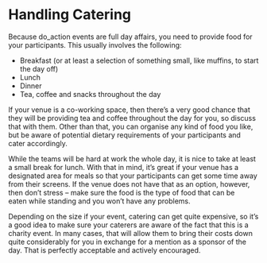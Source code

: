 # Handling Catering

Because do\_action events are full day affairs, you need to provide food for your participants. This usually involves the following:

*   Breakfast (or at least a selection of something small, like muffins, to start the day off)
*   Lunch
*   Dinner
*   Tea, coffee and snacks throughout the day

If your venue is a co-working space, then there’s a very good chance that they will be providing tea and coffee throughout the day for you, so discuss that with them. Other than that, you can organise any kind of food you like, but be aware of potential dietary requirements of your participants and cater accordingly.

While the teams will be hard at work the whole day, it is nice to take at least a small break for lunch. With that in mind, it’s great if your venue has a designated area for meals so that your participants can get some time away from their screens. If the venue does not have that as an option, however, then don’t stress – make sure the food is the type of food that can be eaten while standing and you won’t have any problems.

Depending on the size if your event, catering can get quite expensive, so it’s a good idea to make sure your caterers are aware of the fact that this is a charity event. In many cases, that will allow them to bring their costs down quite considerably for you in exchange for a mention as a sponsor of the day. That is perfectly acceptable and actively encouraged.

<!--
*   [To-do](# "To-do")
-->
